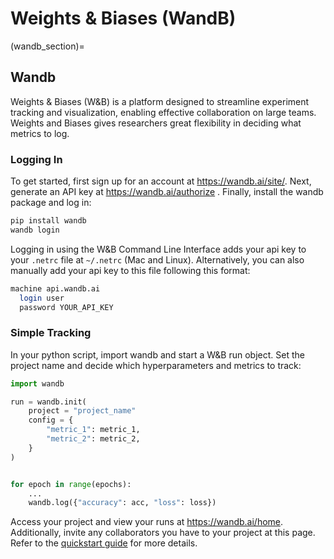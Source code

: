 # Weights & Biases (WandB)

(wandb_section)=
## Wandb
Weights & Biases (W&B) is a platform designed to streamline experiment tracking and visualization, enabling effective collaboration on large teams. Weights and Biases gives researchers great flexibility in deciding what metrics to log.

### Logging In
To get started, first sign up for an account at https://wandb.ai/site/. Next, generate an API key at https://wandb.ai/authorize . Finally, install the wandb package and log in:

```bash
pip install wandb
wandb login
```
Logging in using the W&B Command Line Interface adds your api key to your `.netrc` file at `~/.netrc` (Mac and Linux). Alternatively, you can also manually add your api key to this file following this format:

```bash
machine api.wandb.ai
  login user
  password YOUR_API_KEY
```

### Simple Tracking
In your python script, import wandb and start a W&B run object. Set the project name and decide which hyperparameters and metrics to track:

```python
import wandb

run = wandb.init(
    project = "project_name"
    config = {
        "metric_1": metric_1,
        "metric_2": metric_2,
    }
)


for epoch in range(epochs):
    ...
    wandb.log({"accuracy": acc, "loss": loss})
```

Access your project and view your runs at https://wandb.ai/home. Additionally, invite any collaborators you have to your project at this page. Refer to the [quickstart guide](https://docs.wandb.ai/quickstart/) for more details.
